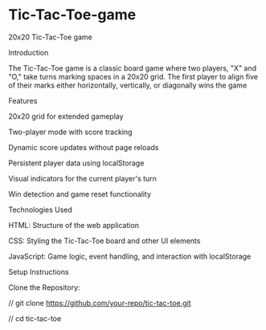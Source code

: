 # Tic-Tac-Toe-game
20x20 Tic-Tac-Toe game


Introduction

The Tic-Tac-Toe game is a classic board game where two players, "X" and "O," take turns marking spaces in a 20x20 grid. The first player to align five of their marks either horizontally, vertically, or diagonally wins the game


Features

20x20 grid for extended gameplay

Two-player mode with score tracking

Dynamic score updates without page reloads

Persistent player data using localStorage

Visual indicators for the current player's turn

Win detection and game reset functionality




Technologies Used


HTML: Structure of the web application

CSS: Styling the Tic-Tac-Toe board and other UI elements

JavaScript: Game logic, event handling, and interaction with localStorage



Setup Instructions

Clone the Repository:

// git clone https://github.com/your-repo/tic-tac-toe.git

// cd tic-tac-toe


